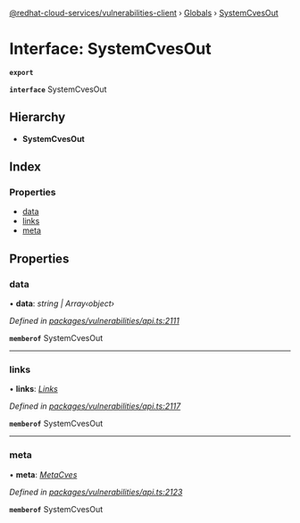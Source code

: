 [@redhat-cloud-services/vulnerabilities-client](../README.md) › [Globals](../globals.md) › [SystemCvesOut](systemcvesout.md)

# Interface: SystemCvesOut

**`export`** 

**`interface`** SystemCvesOut

## Hierarchy

* **SystemCvesOut**

## Index

### Properties

* [data](systemcvesout.md#data)
* [links](systemcvesout.md#links)
* [meta](systemcvesout.md#meta)

## Properties

###  data

• **data**: *string | Array‹object›*

*Defined in [packages/vulnerabilities/api.ts:2111](https://github.com/fhlavac/javascript-clients/blob/master/packages/vulnerabilities/api.ts#L2111)*

**`memberof`** SystemCvesOut

___

###  links

• **links**: *[Links](links.md)*

*Defined in [packages/vulnerabilities/api.ts:2117](https://github.com/fhlavac/javascript-clients/blob/master/packages/vulnerabilities/api.ts#L2117)*

**`memberof`** SystemCvesOut

___

###  meta

• **meta**: *[MetaCves](metacves.md)*

*Defined in [packages/vulnerabilities/api.ts:2123](https://github.com/fhlavac/javascript-clients/blob/master/packages/vulnerabilities/api.ts#L2123)*

**`memberof`** SystemCvesOut
